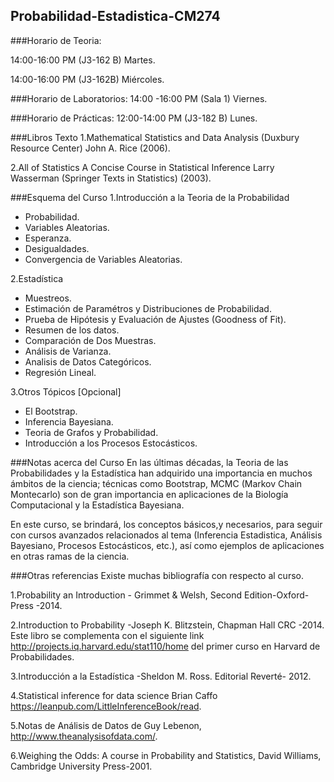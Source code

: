 ## Probabilidad-Estadistica-CM274
###Horario de Teoria:

14:00-16:00 PM (J3-162 B) Martes.

14:00-16:00 PM (J3-162B) Miércoles.

###Horario de Laboratorios:
14:00 -16:00 PM (Sala 1) Viernes.

###Horario de Prácticas:
12:00-14:00 PM (J3-182 B) Lunes.

###Libros Texto
1.Mathematical Statistics and Data Analysis (Duxbury Resource Center) John A. Rice (2006).

2.All of Statistics A Concise Course in Statistical Inference Larry Wasserman (Springer Texts
in Statistics) (2003).

###Esquema del Curso
1.Introducción a la Teoria de la Probabilidad
- Probabilidad.
- Variables Aleatorias.
- Esperanza. 
- Desigualdades.
- Convergencia de Variables Aleatorias.

2.Estadística
- Muestreos.
- Estimación de Paramétros y Distribuciones de Probabilidad.
- Prueba de Hipótesis y Evaluación de Ajustes (Goodness of Fit).
- Resumen de los datos.
- Comparación de Dos Muestras.
- Análisis de Varianza.
- Analisis de Datos Categóricos.
- Regresión Lineal.

3.Otros Tópicos [Opcional]
- El Bootstrap.
- Inferencia Bayesiana.
- Teoria de Grafos y Probabilidad.
- Introducción a los Procesos Estocásticos.

###Notas acerca del Curso
En las últimas décadas, la Teoria de las Probabilidades y la Estadística
han adquirido una importancia en muchos ámbitos de la ciencia; técnicas
como Bootstrap, MCMC (Markov Chain Montecarlo) son de gran importancia
en aplicaciones de la Biología Computacional y la Estadística Bayesiana. 

En este curso, se brindará, los conceptos básicos,y necesarios, para seguir
con cursos avanzados relacionados al tema (Inferencia Estadistica,
Análisis Bayesiano, Procesos Estocásticos, etc.), así como ejemplos de
aplicaciones en otras ramas de la ciencia.

###Otras referencias
Existe muchas bibliografía con respecto al curso.

1.Probability an Introduction - Grimmet & Welsh, Second Edition-Oxford-Press -2014.

2.Introduction to Probability -Joseph K. Blitzstein, Chapman Hall CRC -2014.
 Este libro se complementa con el siguiente link http://projects.iq.harvard.edu/stat110/home
del primer curso en Harvard de Probabilidades.

3.Introducción a la Estadística -Sheldon M. Ross. Editorial Reverté- 2012.

4.Statistical inference for data science Brian Caffo
https://leanpub.com/LittleInferenceBook/read.

5.Notas de Análisis de Datos de Guy Lebenon, http://www.theanalysisofdata.com/.

6.Weighing the Odds: A course in Probability and Statistics, David Williams, Cambridge
University Press-2001.
